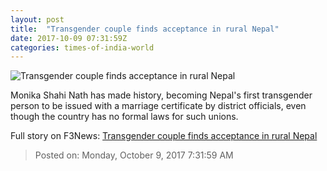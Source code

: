 ```yaml
---
layout: post
title:  "Transgender couple finds acceptance in rural Nepal"
date: 2017-10-09 07:31:59Z
categories: times-of-india-world
---
```


![Transgender couple finds acceptance in rural Nepal](https://static.toiimg.com/photo/msid-61003135/61003135.jpg?190302)

Monika Shahi Nath has made history, becoming Nepal's first transgender person to be issued with a marriage certificate by district officials, even though the country has no formal laws for such unions.


Full story on F3News: [Transgender couple finds acceptance in rural Nepal](http://www.f3nws.com/n/yJYnDH)

> Posted on: Monday, October 9, 2017 7:31:59 AM
